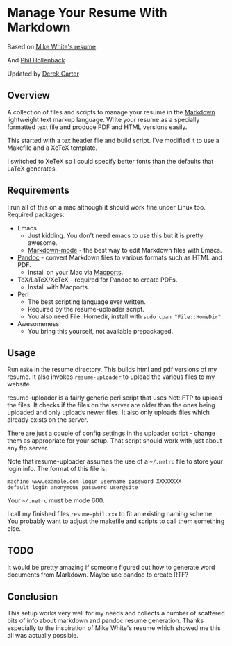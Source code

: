 # Manage Your Resume With Markdown

Based on [Mike White's resume](https://github.com/mwhite/resume).

And [Phil Hollenback](https://github.com/tels7ar/resume)

Updated by [Derek Carter](https://github.com/goozbach/resume)

## Overview

A collection of files and scripts to manage your resume in the
[Markdown](http://daringfireball.net/projects/markdown/) lightweight
text markup language.  Write your resume as a specially formatted text
file and produce PDF and HTML versions easily.

This started with a tex header file and build script.  I've modified
it to use a Makefile and a XeTeX template.

I switched to XeTeX so I could specify better fonts than the defaults
that LaTeX generates.

## Requirements

I run all of this on a mac although it should work fine under Linux
too. Required packages:

* Emacs
  * Just kidding.  You don't need emacs to use this but it is pretty
  awesome.
  * [Markdown-mode](http://jblevins.org/projects/markdown-mode/) -
  the best way to edit Markdown files with Emacs.
* [Pandoc](http://johnmacfarlane.net/pandoc/) - convert Markdown files
  to various formats such as HTML and PDF.
  * Install on your Mac via [Macports](http://macports.org).
* TeX/LaTeX/XeTeX - required for Pandoc to create PDFs.
  * Install with Macports.
* Perl
  * The best scripting language ever written.
  * Required by the resume-uploader script.
  * You also need File::Homedir, install with `sudo cpan "File::HomeDir"`
* Awesomeness
  * You bring this yourself, not available prepackaged.

## Usage

Run `make` in the resume directory.  This builds html and pdf versions
of my resume.  It also invokes `resume-uploader` to upload the various
files to my website.

resume-uploader is a fairly generic perl script that uses Net::FTP to
upload the files.  It checks if the files on the server are older than
the ones being uploaded and only uploads newer files.  It also only
uploads files which already exists on the server.

There are just a couple of config settings in the uploader script -
change them as appropriate for your setup.  That script should work
with just about any ftp server.

Note that resume-uploader assumes the use of a `~/.netrc` file to
store your login info.  The format of this file is:

    machine www.example.com login username password XXXXXXXX
    default login anonymous password user@site

Your `~/.netrc` must be mode 600.

I call my finished files `resume-phil.xxx` to fit an existing naming
scheme.  You probably want to adjust the makefile and scripts to call
them something else.

## TODO

It would be pretty amazing if someone figured out how to generate
word documents from Markdown.  Maybe use pandoc to create RTF?

## Conclusion

This setup works very well for my needs and collects a number of
scattered bits of info about markdown and pandoc resume generation.
Thanks especially to the inspiration of Mike White's resume which
showed me this all was actually possible.

